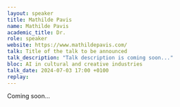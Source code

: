 ```yaml
---
layout: speaker
title: Mathilde Pavis
name: Mathilde Pavis
academic_title: Dr.
role: speaker
website: https://www.mathildepavis.com/
talk: Title of the talk to be announced
talk_description: "Talk description is coming soon..."
bloc: AI in cultural and creative industries
talk_date: 2024-07-03 17:00 +0100
replay: 
---
```


Coming soon...
